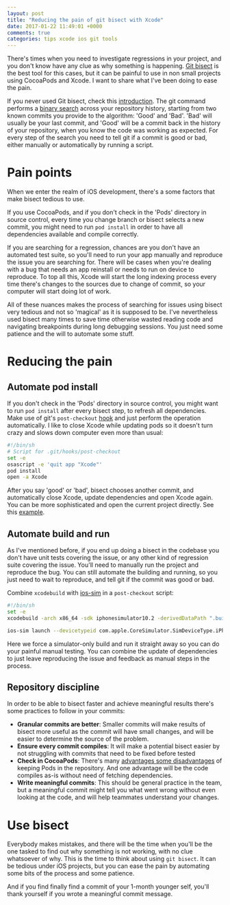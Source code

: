 ```yaml
---
layout: post
title: "Reducing the pain of git bisect with Xcode"
date: 2017-01-22 11:49:01 +0000
comments: true
categories: tips xcode ios git tools
---
```


There's times when you need to investigate regressions in your project, and you don't know have any clue as why something is happening. [Git bisect][git-bisect] is the best tool for this cases, but it can be painful to use in non small projects using CocoaPods and Xcode. I want to share what I've been doing to ease the pain.

<!-- more -->

If you never used Git bisect, check this [introduction][bisect-intro]. The git command performs a [binary search][binary-search] across your repository history, starting from two known commits you provide to the algorithm: 'Good' and 'Bad'. 'Bad' will usually be your last commit, and 'Good' will be a commit back in the history of your repository, when you know the code was working as expected. For every step of the search you need to tell git if a commit is good or bad, either manually or automatically by running a script.

# Pain points

When we enter the realm of iOS development, there's a some factors that make bisect tedious to use.

If you use CocoaPods, and if you don't check in the 'Pods' directory in source control, every time you change branch or bisect selects a new commit, you might need to run `pod install` in order to have all dependencies available and compile correctly.

If you are searching for a regression, chances are you don't have an automated test suite, so you'll need to run your app manually and reproduce the issue you are searching for. There will be cases when you're dealing with a bug that needs an app reinstall or needs to run on device to reproduce. To top all this, Xcode will start the long indexing process every time there's changes to the sources due to change of commit, so your computer will start doing lot of work.

All of these nuances makes the process of searching for issues using bisect very tedious and not so 'magical' as it is supposed to be. I've nevertheless used bisect many times to save time otherwise wasted reading code and navigating breakpoints during long debugging sessions. You just need some patience and the will to automate some stuff.

# Reducing the pain

## Automate pod install

If you don't check in the 'Pods' directory in source control, you might want to run `pod install` after every bisect step, to refresh all dependencies. Make use of git's `post-checkout` [hook][git-hooks] and just perform the operation automatically. I like to close Xcode while updating pods so it doesn't turn crazy and slows down computer even more than usual:

```bash
#!/bin/sh
# Script for .git/hooks/post-checkout
set -e
osascript -e 'quit app "Xcode"'
pod install
open -a Xcode
```
After you say 'good' or 'bad', bisect chooses another commit, and automatically close Xcode, update dependencies and open Xcode again. You can be more sophisticated and open the current project directly. See this [example][zsh-xcode].

## Automate build and run

As I've mentioned before, if you end up doing a bisect in the codebase you don't have unit tests covering the issue, or any other kind of regression suite covering the issue. You'll need to manually run the project and reproduce the bug. You can still automate the building and running, so you just need to wait to reproduce, and tell git if the commit was good or bad.

Combine `xcodebuild` with [ios-sim][ios-sim] in a `post-checkout` script:

```bash
#!/bin/sh
set -e
xcodebuild -arch x86_64 -sdk iphonesimulator10.2 -derivedDataPath ".build" -scheme myScheme

ios-sim launch --devicetypeid com.apple.CoreSimulator.SimDeviceType.iPhone-6-Plus .build/Build/Products/Debug-iphonesimulator/myapp.app
```

Here we force a simulator-only build and run it straight away so you can do your painful manual testing. You can combine the update of dependencies to just leave reproducing the issue and feedback as manual steps in the process.

## Repository discipline

In order to be able to bisect faster and achieve meaningful results there's some practices to follow in your commits:

- **Granular commits are better**: Smaller commits will make results of bisect more useful as the commit will have small changes, and will be easier to determine the source of the problem.
- **Ensure every commit compiles**: It will make a potential bisect easier by not struggling with commits that need to be fixed before tested
- **Check in CocoaPods**: There's many [advantages some disadvantages][pods-in-repo] of keeping Pods in the repository. And one advantage will be the code compiles as-is without need of fetching dependencies.
- **Write meaningful commits**: This should be general practice in the team, but a meaningful commit might tell you what went wrong without even looking at the code, and will help teammates understand your changes.

# Use bisect

Everybody makes mistakes, and there will be the time when you'll be the one tasked to find out why something is not working, with no clue whatsoever of why. This is the time to think about using `git bisect`. It can be tedious under iOS projects, but you can ease the pain by automating some bits of the process and some patience.

And if you find finally find a commit of your 1-month younger self, you'll thank yourself if you wrote a meaningful commit message.

[git-bisect]: https://git-scm.com/docs/git-bisect
[git-hooks]: https://git-scm.com/docs/githooks
[binary-search]: https://en.wikipedia.org/wiki/Binary_search_algorithm
[bisect-intro]: https://git-scm.com/book/en/v2/Git-Tools-Debugging-with-Git
[zsh-xcode]: https://github.com/robbyrussell/oh-my-zsh/blob/57fcee0f1c520a7c5e3aa5e2bde974154cdaf0c3/plugins/xcode/xcode.plugin.zsh
[pods-in-repo]: https://www.dzombak.com/blog/2014/03/including-pods-in-source-control.html
[fastlane]: https://fastlane.tools/
[ios-sim]: https://github.com/phonegap/ios-sim
